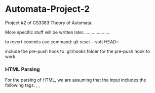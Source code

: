 # Automata-Project-2
Project #2 of CS3383 Theory of Automata.

More specific stuff will be written later......................

to revert commits use command: git reset --soft HEAD~

include the pre-push hook to .git/hooks folder for the pre-push hook to work

<h3>HTML Parsing</h3>

For the parsing of HTML, we are assuming that the input includes the following tags: <html>, <head>, <title>, <body>.

todo: 
1. XML
2. Custom grmmar
3. CLI
4. Unit tests
5. Parser split problem
For the parsing of HTML, we are assuming that the input includes the following tags: \<html\>, \<head\>, \<title\>, \<body\>.
